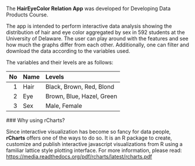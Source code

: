 The **HairEyeColor Relation App** was developed for Developing Data
Products Course.

The app is intended to perform interactive data analysis showing the
distribution of hair and eye color aggregated by sex in 592 students at
the University of Delaware. The user can play around with the features
and see how much the graphs differ from each other. Additionally, one
can filter and download the data according to the variables used.

The variables and their levels are as follows:

<table>
<thead>
<tr>
<th style="text-align:right;">
No
</th>
<th style="text-align:left;">
Name
</th>
<th style="text-align:left;">
Levels
</th>
</tr>
</thead>
<tbody>
<tr>
<td style="text-align:right;">
1
</td>
<td style="text-align:left;">
Hair
</td>
<td style="text-align:left;">
Black, Brown, Red, Blond
</td>
</tr>
<tr>
<td style="text-align:right;">
2
</td>
<td style="text-align:left;">
Eye
</td>
<td style="text-align:left;">
Brown, Blue, Hazel, Green
</td>
</tr>
<tr>
<td style="text-align:right;">
3
</td>
<td style="text-align:left;">
Sex
</td>
<td style="text-align:left;">
Male, Female
</td>
</tr>
</tbody>
</table>
### Why using rCharts?

Since interactive visualization has become so fancy for data people,
**rCharts** offers one of the ways to do so. It is an R package to
create, customize and publish interactive javascript visualizations from
R using a familiar lattice style plotting interface. For more
information, please read:
<https://media.readthedocs.org/pdf/rcharts/latest/rcharts.pdf>
